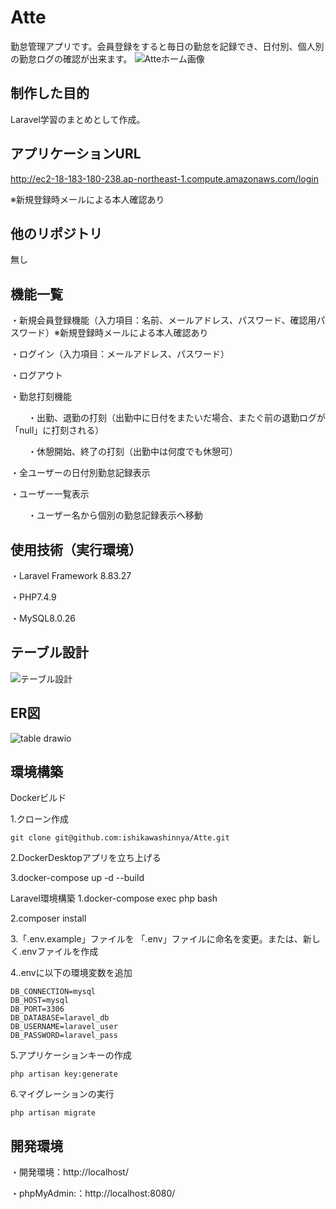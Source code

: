 # Atte
勤怠管理アプリです。会員登録をすると毎日の勤怠を記録でき、日付別、個人別の勤怠ログの確認が出来ます。
![Atteホーム画像](https://github.com/user-attachments/assets/f71245d4-de5c-4f01-9da7-8ab24e3d5b62)


## 制作した目的
Laravel学習のまとめとして作成。

## アプリケーションURL
http://ec2-18-183-180-238.ap-northeast-1.compute.amazonaws.com/login

※新規登録時メールによる本人確認あり

## 他のリポジトリ
無し

## 機能一覧
・新規会員登録機能（入力項目：名前、メールアドレス、パスワード、確認用パスワード）※新規登録時メールによる本人確認あり

・ログイン（入力項目：メールアドレス、パスワード）

・ログアウト

・勤怠打刻機能

　　・出勤、退勤の打刻（出勤中に日付をまたいだ場合、またぐ前の退勤ログが「null」に打刻される）
  
　　・休憩開始、終了の打刻（出勤中は何度でも休憩可）
  
・全ユーザーの日付別勤怠記録表示

・ユーザー一覧表示

　　・ユーザー名から個別の勤怠記録表示へ移動

## 使用技術（実行環境）
・Laravel Framework 8.83.27

・PHP7.4.9

・MySQL8.0.26

## テーブル設計
![テーブル設計](https://github.com/user-attachments/assets/4d80bd79-529b-466c-8e78-0a68f8594f84)

## ER図
![table drawio](https://github.com/user-attachments/assets/d1ac35fa-e7b4-4972-ad85-6bafa4efac64)

## 環境構築
Dockerビルド

  1.クローン作成
  
    git clone git@github.com:ishikawashinnya/Atte.git
  
  2.DockerDesktopアプリを立ち上げる

  3.docker-compose up -d --build

Laravel環境構築
  1.docker-compose exec php bash
  
  2.composer install
  
  3.「.env.example」ファイルを 「.env」ファイルに命名を変更。または、新しく.envファイルを作成
  
  4..envに以下の環境変数を追加
  
    DB_CONNECTION=mysql
    DB_HOST=mysql
    DB_PORT=3306
    DB_DATABASE=laravel_db
    DB_USERNAME=laravel_user
    DB_PASSWORD=laravel_pass
    
  5.アプリケーションキーの作成
  
    php artisan key:generate
    
  6.マイグレーションの実行
  
    php artisan migrate

## 開発環境

  ・開発環境：http://localhost/

  ・phpMyAdmin:：http://localhost:8080/
  




